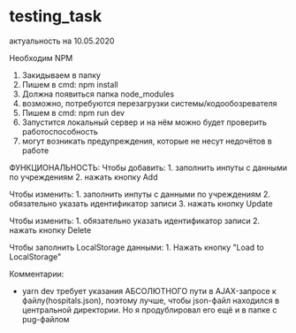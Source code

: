 # testing_task

актуальность на 10.05.2020

Необходим NPM
1. Закидываем в папку
2. Пишем в cmd: npm install
3. Должна появиться папка node_modules
4. возможно, потребуются перезагрузки системы/кодообозревателя
5. Пишем в cmd: npm run dev
6. Запустится локальный сервер и на нём можно будет проверить работоспособность
7. могут возникать предупреждения, которые не несут недочётов в работе


ФУНКЦИОНАЛЬНОСТЬ:
Чтобы добавить:
    1. заполнить инпуты с данными по учреждениям
    2. нажать кнопку Add

Чтобы изменить: 
    1. заполнить инпуты с данными по учреждениям
    2. обязательно указать идентификатор записи
    3. нажать кнопку Update

Чтобы изменить: 
    1. обязательно указать идентификатор записи
    2. нажать кнопку Delete

Чтобы заполнить LocalStorage данными:
    1. Нажать кнопку "Load to LocalStorage"


Комментарии:
- yarn dev требует указания АБСОЛЮТНОГО пути в AJAX-запросе к файлу(hospitals.json), поэтому лучше, чтобы json-файл находился в центральной директории. Но я продублировал его ещё и в папке с pug-файлом